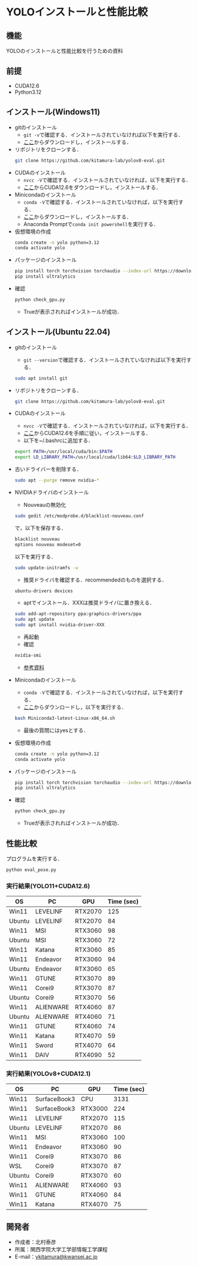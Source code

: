 # YOLOインストールと性能比較

## 機能
 
YOLOのインストールと性能比較を行うための資料

## 前提

* CUDA12.6
* Python3.12
  
## インストール(Windows11)
  
* gitのインストール
  * `git -v`で確認する．インストールされていなければ以下を実行する．
  * [ここ](https://git-scm.com/)からダウンロードし，インストールする．
* リポジトリをクローンする．
  ```bash
  git clone https://github.com/kitamura-lab/yolov8-eval.git
  ```
* CUDAのインストール
  * `nvcc -V`で確認する．インストールされていなければ，以下を実行する．
  * [ここ](https://developer.nvidia.com/cuda-toolkit-archive)からCUDA12.6をダウンロードし，インストールする．
* Minicondaのインストール
  * `conda -V`で確認する．インストールされていなければ，以下を実行する．
  * [ここ](https://www.anaconda.com/download/success)からダウンロードし，インストールする．
  * Anaconda Promptで`conda init powershell`を実行する．
* 仮想環境の作成
  ```bash
  conda create -n yolo python=3.12
  conda activate yolo
  ```
* パッケージのインストール
  ```bash
  pip install torch torchvision torchaudio --index-url https://download.pytorch.org/whl/cu126
  pip install ultralytics
  ```
* 確認
  ```bash
  python check_gpu.py
  ```
  * Trueが表示されればインストールが成功．

## インストール(Ubuntu 22.04)

* gitのインストール
  * `git --version`で確認する．インストールされていなければ以下を実行する．
  ```bash
  sudo apt install git
  ```

* リポジトリをクローンする．
  ```bash
  git clone https://github.com/kitamura-lab/yolov8-eval.git
  ```
* CUDAのインストール
  * `nvcc -V`で確認する．インストールされていなければ，以下を実行する．
  * [ここ](https://developer.nvidia.com/cuda-toolkit-archive)からCUDA12.6を手順に従い，インストールする．
  * 以下を~/.bashrcに追加する．
  ```bash
  export PATH=/usr/local/cuda/bin:$PATH
  export LD_LIBRARY_PATH=/usr/local/cuda/lib64:$LD_LIBRARY_PATH
  ```

* 古いドライバーを削除する．
  ```bash
  sudo apt --purge remove nvidia-*
  ```

* NVIDIAドライバのインストール
  * Nouveauの無効化
  ```bash
  sudo gedit /etc/modprobe.d/blacklist-nouveau.conf
  ```
  で，以下を保存する．
  ```txt
  blacklist nouveau
  options nouveau modeset=0
  ```
  以下を実行する．
  ```bash
  sudo update-initramfs -u
  ```
  * 推奨ドライバを確認する．recommendedのものを選択する．
  ```bash
  ubuntu-drivers devices
  ```
  * aptでインストール．XXXは推奨ドライバに置き換える．
  ```bash
  sudo add-apt-repository ppa:graphics-drivers/ppa
  sudo apt update
  sudo apt install nvidia-driver-XXX
  ```
  * 再起動
  * 確認
  ```bash
  nvidia-smi
  ```
  * [参考資料](https://qiita.com/porizou1/items/74d8264d6381ee2941bd)

* Minicondaのインストール
  * `conda -V`で確認する．インストールされていなければ，以下を実行する．
  * [ここ](https://www.anaconda.com/download/success)からダウンロードし，以下を実行する．
  ```bash
  bash Miniconda3-latest-Linux-x86_64.sh
  ```
   * 最後の質問にはyesとする．

* 仮想環境の作成
  ```bash
  conda create -n yolo python=3.12
  conda activate yolo
  ```

* パッケージのインストール
  ```bash
  pip install torch torchvision torchaudio --index-url https://download.pytorch.org/whl/cu126
  pip install ultralytics
  ```

* 確認
  ```bash
  python check_gpu.py
  ```
  * Trueが表示されればインストールが成功．


## 性能比較
 
プログラムを実行する．
```bash
python eval_pose.py
```

### 実行結果(YOLO11+CUDA12.6)

| OS | PC | GPU | Time (sec) |
| ---- | ---- | ---- | ---- |
| Win11 | LEVELINF | RTX2070 | 125 |
| Ubuntu | LEVELINF | RTX2070 | 84 |
| Win11 | MSI | RTX3060 |98 |
| Ubuntu | MSI | RTX3060 |72 |
| Win11 | Katana | RTX3060 | 85 |
| Win11 | Endeavor | RTX3060 | 94 |
| Ubuntu | Endeavor | RTX3060 | 65 |
| Win11 | GTUNE | RTX3070 |  89 |
| Win11 | Corei9 | RTX3070 | 87 |
| Ubuntu | Corei9 | RTX3070 | 56 |
| Win11 | ALIENWARE | RTX4060 | 87 |
| Ubuntu | ALIENWARE | RTX4060 | 71 |
| Win11 | GTUNE | RTX4060 |  74 |
| Win11 | Katana | RTX4070 | 59 |
| Win11 | Sword | RTX4070 | 64 |
| Win11 | DAIV | RTX4090 | 52 |

### 実行結果(YOLOv8+CUDA12.1)

| OS | PC | GPU | Time (sec) |
| ---- | ---- | ---- | ---- |
| Win11 | SurfaceBook3 | CPU | 3131 |
| Win11 | SurfaceBook3 | RTX3000 | 224 |
| Win11 | LEVELINF | RTX2070 | 115 |
| Ubuntu | LEVELINF | RTX2070 | 86 |
| Win11 | MSI | RTX3060 |100 |
| Win11 | Endeavor | RTX3060 | 90 |
| Win11 | Corei9 | RTX3070 | 86 |
| WSL | Corei9  |  RTX3070 | 87 |
| Ubuntu | Corei9 | RTX3070 | 60 |
| Win11 | ALIENWARE | RTX4060 | 93 |
| Win11 | GTUNE | RTX4060 |  84 |
| Win11 | Katana | RTX4070 | 75 |

## 開発者
 
* 作成者：北村泰彦
* 所属：関西学院大学工学部情報工学課程
* E-mail：ykitamura@kwansei.ac.jp
 
